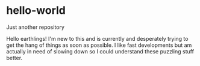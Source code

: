 # hello-world
Just another repository

Hello earthlings!
I'm new to this and is currently and desperately trying to get the hang of things
as soon as possible. I like fast developments but am actually in need of slowing down
so I could understand these puzzling stuff better.
